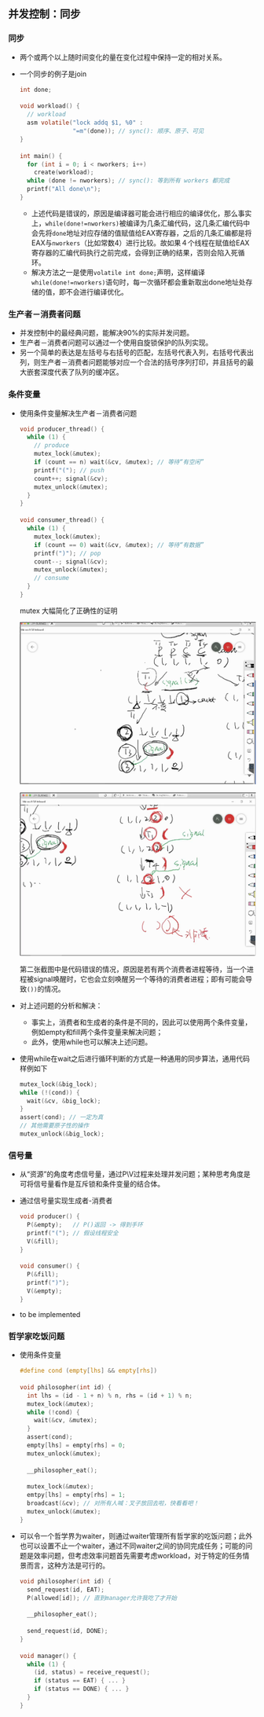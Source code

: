## 并发控制：同步

### 同步

+ 两个或两个以上随时间变化的量在变化过程中保持一定的相对关系。

+ 一个同步的例子是join

  ```c
  int done;
  
  void workload() {
    // workload
    asm volatile("lock addq $1, %0" :
                 "=m"(done)); // sync(): 顺序、原子、可见
  }
  
  int main() {
    for (int i = 0; i < nworkers; i++) 
      create(workload);
    while (done != nworkers); // sync(): 等到所有 workers 都完成
    printf("All done\n");
  }
  ```

  + 上述代码是错误的，原因是编译器可能会进行相应的编译优化，那么事实上，`while(done!=nworkers)`被编译为几条汇编代码，这几条汇编代码中会先将`done`地址对应存储的值赋值给EAX寄存器，之后的几条汇编都是将EAX与`nworkers`（比如常数4）进行比较。故如果４个线程在赋值给EAX寄存器的汇编代码执行之前完成，会得到正确的结果，否则会陷入死循环。
  + 解决方法之一是使用`volatile int done;`声明，这样编译`while(done!=nworkers)`语句时，每一次循环都会重新取出done地址处存储的值，即不会进行编译优化。

### 生产者－消费者问题

+ 并发控制中的最经典问题，能解决90%的实际并发问题。
+ 生产者－消费者问题可以通过一个使用自旋锁保护的队列实现。
+ 另一个简单的表达是左括号与右括号的匹配，左括号代表入列，右括号代表出列，则生产者－消费者问题能够对应一个合法的括号序列打印，并且括号的最大嵌套深度代表了队列的缓冲区。

### 条件变量

+ 使用条件变量解决生产者－消费者问题

  ```c
  void producer_thread() {
    while (1) {
      // produce
      mutex_lock(&mutex);
      if (count == n) wait(&cv, &mutex); // 等待“有空闲”
      printf("("); // push
      count++; signal(&cv);
      mutex_unlock(&mutex);
    }
  }
  
  void consumer_thread() {
    while (1) {
      mutex_lock(&mutex);
      if (count == 0) wait(&cv, &mutex); // 等待“有数据”
      printf(")"); // pop
      count--; signal(&cv);
      mutex_unlock(&mutex);
      // consume
    }
  }
  ```

  mutex 大幅简化了正确性的证明

  ![](../images/cond_vari.png)

  ![](../images/cond_vari_wrong.png)

  第二张截图中是代码错误的情况，原因是若有两个消费者进程等待，当一个进程被signal唤醒时，它也会立刻唤醒另一个等待的消费者进程；即有可能会导致`())`的情况。

+ 对上述问题的分析和解决：

  + 事实上，消费者和生成者的条件是不同的，因此可以使用两个条件变量，例如empty和fill两个条件变量来解决问题；
  + 此外，使用while也可以解决上述问题。

+ 使用while在wait之后进行循环判断的方式是一种通用的同步算法，通用代码样例如下

  ```c
  mutex_lock(&big_lock);
  while (!(cond)) {
    wait(&cv, &big_lock);
  }
  assert(cond); // 一定为真
  // 其他需要原子性的操作
  mutex_unlock(&big_lock);
  ```

### 信号量

+ 从“资源”的角度考虑信号量，通过P\V过程来处理并发问题；某种思考角度是可将信号量看作是互斥锁和条件变量的结合体。

+ 通过信号量实现生成者-消费者

  ```c
  void producer() {
    P(&empty);   // P()返回 -> 得到手环
    printf("("); // 假设线程安全
    V(&fill);
  }
  
  void consumer() {
    P(&fill);
    printf(")");
    V(&empty);
  }
  ```

+ to be implemented

### 哲学家吃饭问题

+ 使用条件变量

  ```c
  #define cond (empty[lhs] && empty[rhs])
  
  void philosopher(int id) {
    int lhs = (id - 1 + n) % n, rhs = (id + 1) % n;
    mutex_lock(&mutex);
    while (!cond) {
      wait(&cv, &mutex);
    }
    assert(cond);
    empty[lhs] = empty[rhs] = 0;
    mutex_unlock(&mutex);
  
    __philosopher_eat();
  
    mutex_lock(&mutex);
    emtpy[lhs] = empty[rhs] = 1;
    broadcast(&cv); // 对所有人喊：叉子放回去啦，快看看吧！
    mutex_unlock(&mutex);
  }
  ```

+ 可以令一个哲学界为waiter，则通过waiter管理所有哲学家的吃饭问题；此外也可以设置不止一个waiter，通过不同waiter之间的协同完成任务；可能的问题是效率问题，但考虑效率问题首先需要考虑workload，对于特定的任务情景而言，这种方法是可行的。

  ```c
  void philosopher(int id) {
    send_request(id, EAT);
    P(allowed[id]); // 直到manager允许我吃了才开始
  
    __philosopher_eat();
  
    send_request(id, DONE);
  }
  
  void manager() {
    while (1) {
      (id, status) = receive_request();
      if (status == EAT) { ... }
      if (status == DONE) { ... }
    }
  }
  ```

